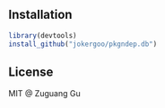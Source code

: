 

## Installation

```r
library(devtools)
install_github("jokergoo/pkgndep.db")
```


## License

MIT @ Zuguang Gu
